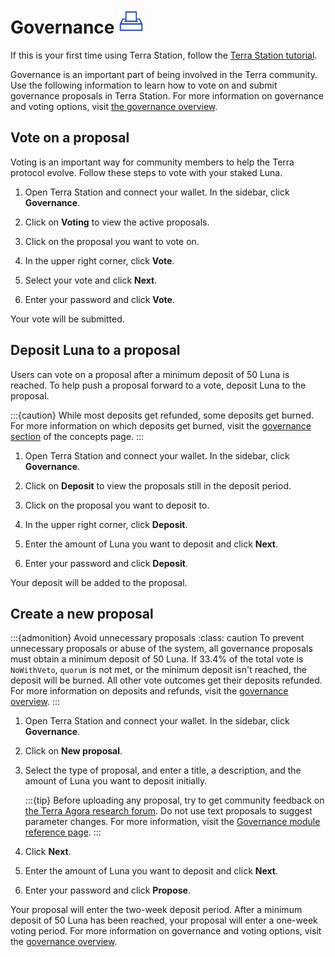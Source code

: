 # Governance <img src="/img/Governance.svg" height="40px">

If this is your first time using Terra Station, follow the [Terra Station tutorial](../download/terra-station-desktop.md).

Governance is an important part of being involved in the Terra community. Use the following information to learn how to vote on and submit governance proposals in Terra Station. For more information on governance and voting options, visit [the governance overview](../../protocol.md#governance).

## Vote on a proposal

Voting is an important way for community members to help the Terra protocol evolve. Follow these steps to vote with your staked Luna.

1. Open Terra Station and connect your wallet. In the sidebar, click **Governance**.

2. Click on **Voting** to view the active proposals.

3. Click on the proposal you want to vote on.

4. In the upper right corner, click **Vote**.

5. Select your vote and click **Next**.

6. Enter your password and click **Vote**.

Your vote will be submitted.

## Deposit Luna to a proposal

Users can vote on a proposal after a minimum deposit of 50 Luna is reached. To help push a proposal forward to a vote, deposit Luna to the proposal.

:::{caution} While most deposits get refunded, some deposits get burned. For more information on which deposits get burned, visit the [governance section](../../protocol.md#governance) of the concepts page.
:::

1. Open Terra Station and connect your wallet. In the sidebar, click **Governance**.

2. Click on **Deposit** to view the proposals still in the deposit period.

3. Click on the proposal you want to deposit to.

4. In the upper right corner, click **Deposit**.

5. Enter the amount of Luna you want to deposit and click **Next**.

6. Enter your password and click **Deposit**.

Your deposit will be added to the proposal.

## Create a new proposal

:::{admonition} Avoid unnecessary proposals
:class: caution
To prevent unnecessary proposals or abuse of the system, all governance proposals must obtain a minimum deposit of 50 Luna. If 33.4% of the total vote is `NoWithVeto`, `quorum` is not met, or the minimum deposit isn't reached, the deposit will be burned. All other vote outcomes get their deposits refunded. For more information on deposits and refunds, visit the [governance overview](../../protocol.md#governance).
:::

1. Open Terra Station and connect your wallet. In the sidebar, click **Governance**.

2. Click on **New proposal**.

3. Select the type of proposal, and enter a title, a description, and the amount of Luna you want to deposit initially.

    :::{tip}
    Before uploading any proposal, try to get community feedback on [the Terra Agora research forum](https://agora.terra.money).
    Do not use text proposals to suggest parameter changes. For more information, visit the [Governance module reference page](../../../develop/terra-core/module-specifications/spec-governance.md).
    :::

4. Click **Next**.

5. Enter the amount of Luna you want to deposit and click **Next**.

6. Enter your password and click **Propose**.

Your proposal will enter the two-week deposit period. After a minimum deposit of 50 Luna has been reached, your proposal will enter a one-week voting period. For more information on governance and voting options, visit the [governance overview](../../protocol.md#governance).
